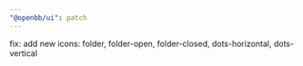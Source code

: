 ```yaml
---
"@openbb/ui": patch
---
```


fix: add new icons: folder, folder-open, folder-closed, dots-horizontal, dots-vertical
